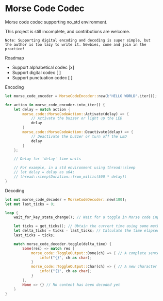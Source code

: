 # Morse Code Codec

Morse code codec supporting no_std environment.

This project is still incomplete, and contributions are welcome.

    Note: Supporting digital encoding and decoding is super simple, but the author is too lazy to write it. Newbies, come and join in the practice!

Roadmap

- Support alphabetical codec [x]
- Support digital codec [ ]
- Support punctuation codec [ ]

Encoding

```rust
let morse_code_encoder = MorseCodeEncoder::new(b"HELLO WORLD".iter());

for action in morse_code_encoder.into_iter() {
    let delay = match action {
        morse_code::MorseCodeAction::Activate(delay) => {
            // Activate the buzzer or light up the LED
            delay
        }
        morse_code::MorseCodeAction::Deactivate(delay) => {
            // Deactivate the buzzer or turn off the LED
            delay
        }
    };

    // Delay for 'delay' time units

    // For example, in a std environment using thread::sleep
    // let delay = delay as u64;
    // thread::sleep(Duration::from_millis(500 * delay))
}
```

Decoding

```rust
let mut morse_code_decoder = MorseCodeDecoder::new(100);
let mut last_ticks = 0;

loop {
    wait_for_key_state_change(); // Wait for a toggle in Morse code input

    let ticks = get_ticks(); // Obtain the current time using some method
    let delta_ticks = ticks - last_ticks; // Calculate the time elapsed since the last state change
    last_ticks = ticks;

    match morse_code_decoder.toggle(delta_time) {
        Some(res) => match res {
            morse_code::ToggleOutput::Done(ch) => { // A complete sentence has been received
                info!("{}", ch as char);
            }
            morse_code::ToggleOutput::Char(ch) => { // A new character has been received
                info!("{}", ch as char);
            }
        },
        None => {} // No content has been decoded yet
    }
}
```
